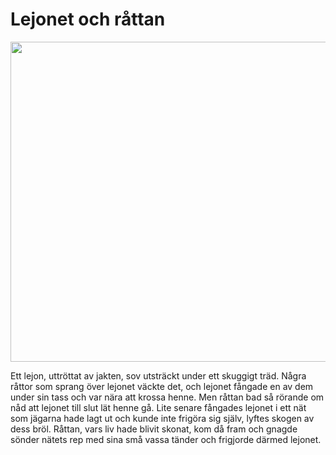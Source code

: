 # Lejonet och råttan

<img src="img/avif/11.avif" width="512">

Ett lejon, uttröttat av jakten, sov utsträckt under ett skuggigt träd. Några råttor som sprang över lejonet väckte det, och lejonet fångade en av dem under sin tass och var nära att krossa henne. Men råttan bad så rörande om nåd att lejonet till slut lät henne gå. Lite senare fångades lejonet i ett nät som jägarna hade lagt ut och kunde inte frigöra sig själv, lyftes skogen av dess bröl. Råttan, vars liv hade blivit skonat, kom då fram och gnagde sönder nätets rep med sina små vassa tänder och frigjorde därmed lejonet.